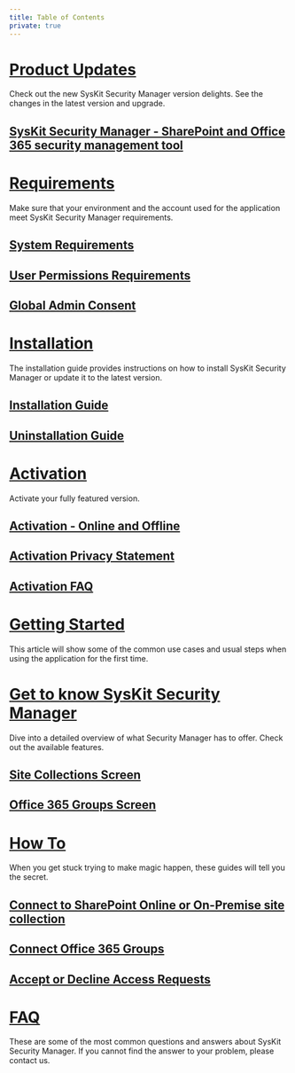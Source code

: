```yaml
---
title: Table of Contents
private: true
---
```


# [Product Updates](product-updates)
Check out the new SysKit Security Manager version delights. See the changes in the latest version and upgrade. 
## [SysKit Security Manager - SharePoint and Office 365 security management tool](syskit-security-manager-1-release-note.md)

# [Requirements](requirements)
Make sure that your environment and the account used for the application meet SysKit Security Manager requirements.
## [System Requirements](system-requirements.md)
## [User Permissions Requirements](user-permissions-requirements.md)
## [Global Admin Consent](global-admin-consent.md)

# [Installation](installation)
The installation guide provides instructions on how to install SysKit Security Manager or update it to the latest version.
## [Installation Guide](installation-guide.md)
## [Uninstallation Guide](uninstallation-guide.md)

# [Activation](activation)
Activate your fully featured version.
## [Activation - Online and Offline](online-offline-activation.md)
## [Activation Privacy Statement](activation-privacy-statement.md)
## [Activation FAQ](activation-faq.md)

# [Getting Started](getting-started)
This article will show some of the common use cases and usual steps when using the application for the first time.
## [](index.md)

# [Get to know SysKit Security Manager](get-to-know-security-manager)
Dive into a detailed overview of what Security Manager has to offer. Check out the available features.
## [Site Collections Screen](site-collections-screen.md)
## [Office 365 Groups Screen](office-365-groups-screen.md)

# [How To](how-to)
When you get stuck trying to make magic happen, these guides will tell you the secret. 
## [Connect to SharePoint Online or On-Premise site collection](connect-to-site-collection.md)
## [Connect Office 365 Groups](connect-office-365-groups.md)
## [Accept or Decline Access Requests](accept-decline-access-requests.md)

# [FAQ](faq)
These are some of the most common questions and answers about SysKit Security Manager. If you cannot find the answer to your problem, please contact us.
## [](index.md)
